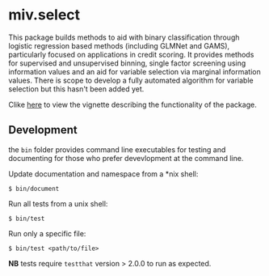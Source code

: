 # miv.select

This package builds methods to aid with binary classification through logistic regression based methods (including GLMNet and GAMS), particularly focused on applications in credit scoring. It provides methods for supervised and unsupervised binning, single factor screening using information values and an aid for variable selection via marginal information values. There is scope to develop a fully automated algorithm for variable selection but this hasn't been added yet.

Clike [here](https://htmlpreview.github.io/?https://github.com/louis-vines/miv.select/blob/master/vignettes/using-miv-to-select-variables-in-regression.html) to view the vignette describing the functionality of the package.

## Development

the `bin` folder provides command line executables for testing and documenting for those who prefer devevlopment at the command line.

Update documentation and namespace from a \*nix shell:

```
$ bin/document
```

Run all tests from a unix shell:

```
$ bin/test
```

Run only a specific file:

```
$ bin/test <path/to/file>
```

**NB** tests require `testthat` version > 2.0.0 to run as expected.


